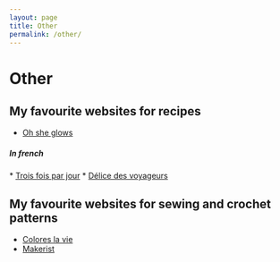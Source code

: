 ```yaml
---
layout: page
title: Other
permalink: /other/
---
```


# Other

## My favourite websites for recipes 

* <a href="https://ohsheglows.com" target="_blank"> Oh she glows </a>
 
<h5>In french</h5>
<td markdown="1">
* <a href="https://www.troisfoisparjour.com/fr/" target="_blank">Trois fois par jour</a>
* <a href="https://delicesvoyageursgourmets.blogspot.com" target="_blank">Délice des voyageurs</a>

## My favourite websites for sewing and crochet patterns

* <a href="https://www.coloreslavie.com" target="_blank">Colores la vie</a>
* <a href="https://www.makerist.fr" target="_blank">Makerist</a>
